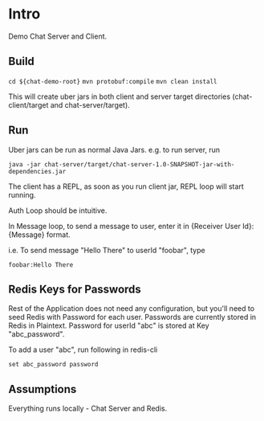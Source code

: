# Intro
Demo Chat Server and Client.



## Build

`cd ${chat-demo-root}`
`mvn protobuf:compile`
`mvn clean install`

This will create uber jars in both client and server target directories (chat-client/target and chat-server/target). 




## Run

Uber jars can be run as normal Java Jars. e.g. to run server, run

`java -jar chat-server/target/chat-server-1.0-SNAPSHOT-jar-with-dependencies.jar`

The client has a REPL, as soon as you run client jar, REPL loop will start running.

Auth Loop should be intuitive.

In Message loop, to send a message to user, enter it in {Receiver User Id}:{Message} format. 

i.e. To send message "Hello There" to userId "foobar", type

`foobar:Hello There` 



## Redis Keys for Passwords

Rest of the Application does not need any configuration, but you'll need to seed Redis with Password for each user.
Passwords are currently stored in Redis in Plaintext. Password for userId "abc" is stored at Key "abc_password".

To add a user "abc", run following in redis-cli 

`set abc_password password`



## Assumptions

Everything runs locally - Chat Server and Redis. 
